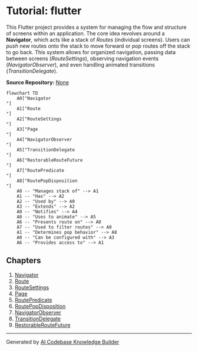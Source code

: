 # Tutorial: flutter

This Flutter project provides a system for managing the flow and structure of screens within an application. The core idea revolves around a **Navigator**, which acts like a stack of *Routes* (individual screens). Users can *push* new routes onto the stack to move forward or *pop* routes off the stack to go back. This system allows for organized navigation, passing data between screens (*RouteSettings*), observing navigation events (*NavigatorObserver*), and even handling animated transitions (*TransitionDelegate*).


**Source Repository:** [None](None)

```mermaid
flowchart TD
    A0["Navigator
"]
    A1["Route
"]
    A2["RouteSettings
"]
    A3["Page
"]
    A4["NavigatorObserver
"]
    A5["TransitionDelegate
"]
    A6["RestorableRouteFuture
"]
    A7["RoutePredicate
"]
    A8["RoutePopDisposition
"]
    A0 -- "Manages stack of" --> A1
    A1 -- "Has" --> A2
    A2 -- "Used by" --> A0
    A3 -- "Extends" --> A2
    A0 -- "Notifies" --> A4
    A0 -- "Uses to animate" --> A5
    A6 -- "Presents route on" --> A0
    A7 -- "Used to filter routes" --> A0
    A1 -- "Determines pop behavior" --> A8
    A0 -- "Can be configured with" --> A3
    A6 -- "Provides access to" --> A1
```

## Chapters

1. [Navigator
](01_navigator_.md)
2. [Route
](02_route_.md)
3. [RouteSettings
](03_routesettings_.md)
4. [Page
](04_page_.md)
5. [RoutePredicate
](05_routepredicate_.md)
6. [RoutePopDisposition
](06_routepopdisposition_.md)
7. [NavigatorObserver
](07_navigatorobserver_.md)
8. [TransitionDelegate
](08_transitiondelegate_.md)
9. [RestorableRouteFuture
](09_restorableroutefuture_.md)


---

Generated by [AI Codebase Knowledge Builder](https://github.com/The-Pocket/Tutorial-Codebase-Knowledge)